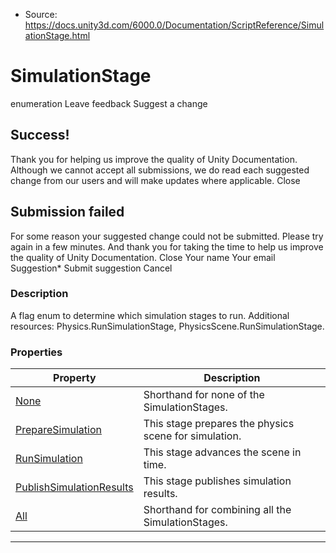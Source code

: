 * Source: https://docs.unity3d.com/6000.0/Documentation/ScriptReference/SimulationStage.html

# SimulationStage
enumeration
Leave feedback
Suggest a change
## Success!
Thank you for helping us improve the quality of Unity Documentation. Although we cannot accept all submissions, we do read each suggested change from our users and will make updates where applicable.
Close
## Submission failed
For some reason your suggested change could not be submitted. Please <a>try again</a> in a few minutes. And thank you for taking the time to help us improve the quality of Unity Documentation.
Close
Your name Your email Suggestion* Submit suggestion
Cancel
### Description
A flag enum to determine which simulation stages to run.
Additional resources: Physics.RunSimulationStage, PhysicsScene.RunSimulationStage.
### Properties
Property | Description  
---|---  
[None](https://docs.unity3d.com/6000.0/Documentation/ScriptReference/SimulationStage.None.html) | Shorthand for none of the SimulationStages.  
[PrepareSimulation](https://docs.unity3d.com/6000.0/Documentation/ScriptReference/SimulationStage.PrepareSimulation.html) | This stage prepares the physics scene for simulation.  
[RunSimulation](https://docs.unity3d.com/6000.0/Documentation/ScriptReference/SimulationStage.RunSimulation.html) | This stage advances the scene in time.  
[PublishSimulationResults](https://docs.unity3d.com/6000.0/Documentation/ScriptReference/SimulationStage.PublishSimulationResults.html) | This stage publishes simulation results.  
[All](https://docs.unity3d.com/6000.0/Documentation/ScriptReference/SimulationStage.All.html) | Shorthand for combining all the SimulationStages.  
* * *
